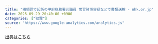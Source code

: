 ```yaml
---
title: "横領罪で起訴の甲府税務署元職員 常習賭博容疑などで書類送検 - nhk.or.jp"
date: 2025-09-29 20:40:00 +0900
categories: ["犯罪"]
source: "https://www.google-analytics.com/analytics.js"
---
```


[出典はこちら](https://www.google-analytics.com/analytics.js)
